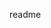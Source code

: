readme

<!---
rahulyal/rahulyal is a ✨ special ✨ repository because its `README.md` (this file) appears on your GitHub profile.
You can click the Preview link to take a look at your changes.
--->
